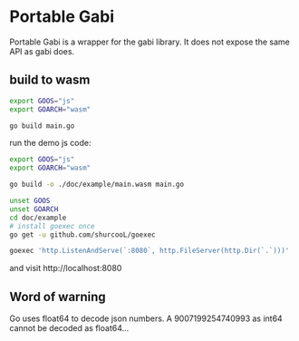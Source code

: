 # Portable Gabi

Portable Gabi is a wrapper for the gabi library. It does not expose the same API as gabi does.

## build to wasm

```bash
export GOOS="js"
export GOARCH="wasm"

go build main.go
```

run the demo js code:

```bash
export GOOS="js"
export GOARCH="wasm"

go build -o ./doc/example/main.wasm main.go

unset GOOS
unset GOARCH
cd doc/example
# install goexec once
go get -u github.com/shurcooL/goexec

goexec 'http.ListenAndServe(`:8080`, http.FileServer(http.Dir(`.`)))'
```

and visit http://localhost:8080

## Word of warning

Go uses float64 to decode json numbers. A 9007199254740993 as int64 cannot be
decoded as float64...
